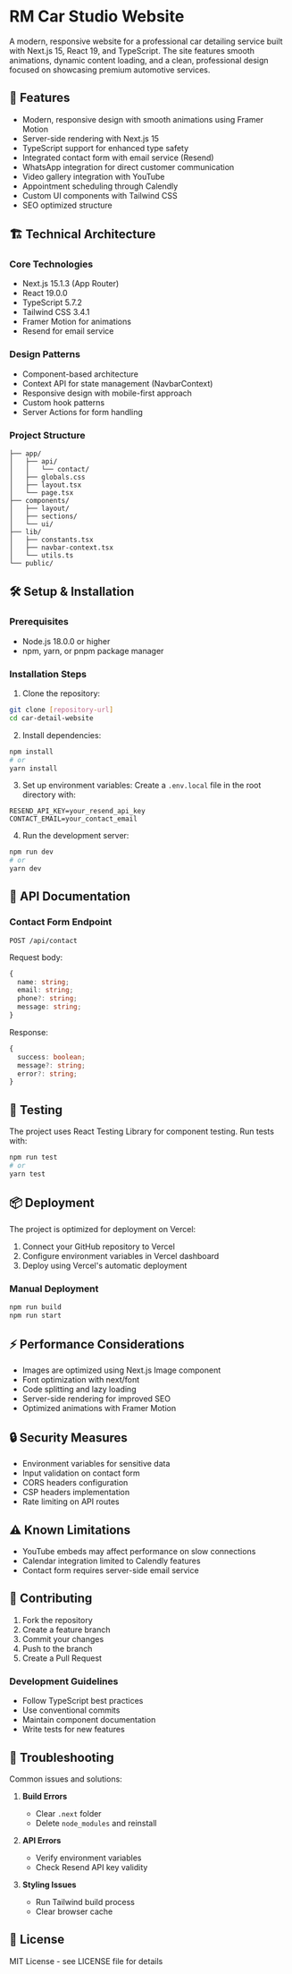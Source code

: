 # RM Car Studio Website

A modern, responsive website for a professional car detailing service built with Next.js 15, React 19, and TypeScript. The site features smooth animations, dynamic content loading, and a clean, professional design focused on showcasing premium automotive services.

## 🚀 Features

- Modern, responsive design with smooth animations using Framer Motion
- Server-side rendering with Next.js 15
- TypeScript support for enhanced type safety
- Integrated contact form with email service (Resend)
- WhatsApp integration for direct customer communication
- Video gallery integration with YouTube
- Appointment scheduling through Calendly
- Custom UI components with Tailwind CSS
- SEO optimized structure

## 🏗 Technical Architecture

### Core Technologies

- Next.js 15.1.3 (App Router)
- React 19.0.0
- TypeScript 5.7.2
- Tailwind CSS 3.4.1
- Framer Motion for animations
- Resend for email service

### Design Patterns

- Component-based architecture
- Context API for state management (NavbarContext)
- Responsive design with mobile-first approach
- Custom hook patterns
- Server Actions for form handling

### Project Structure

```
├── app/
│   ├── api/
│   │   └── contact/
│   ├── globals.css
│   ├── layout.tsx
│   └── page.tsx
├── components/
│   ├── layout/
│   ├── sections/
│   └── ui/
├── lib/
│   ├── constants.tsx
│   ├── navbar-context.tsx
│   └── utils.ts
└── public/
```

## 🛠 Setup & Installation

### Prerequisites

- Node.js 18.0.0 or higher
- npm, yarn, or pnpm package manager

### Installation Steps

1. Clone the repository:

```bash
git clone [repository-url]
cd car-detail-website
```

2. Install dependencies:

```bash
npm install
# or
yarn install
```

3. Set up environment variables:
   Create a `.env.local` file in the root directory with:

```env
RESEND_API_KEY=your_resend_api_key
CONTACT_EMAIL=your_contact_email
```

4. Run the development server:

```bash
npm run dev
# or
yarn dev
```

## 📡 API Documentation

### Contact Form Endpoint

`POST /api/contact`

Request body:

```typescript
{
  name: string;
  email: string;
  phone?: string;
  message: string;
}
```

Response:

```typescript
{
  success: boolean;
  message?: string;
  error?: string;
}
```

## 🧪 Testing

The project uses React Testing Library for component testing. Run tests with:

```bash
npm run test
# or
yarn test
```

## 📦 Deployment

The project is optimized for deployment on Vercel:

1. Connect your GitHub repository to Vercel
2. Configure environment variables in Vercel dashboard
3. Deploy using Vercel's automatic deployment

### Manual Deployment

```bash
npm run build
npm run start
```

## ⚡ Performance Considerations

- Images are optimized using Next.js Image component
- Font optimization with next/font
- Code splitting and lazy loading
- Server-side rendering for improved SEO
- Optimized animations with Framer Motion

## 🔒 Security Measures

- Environment variables for sensitive data
- Input validation on contact form
- CORS headers configuration
- CSP headers implementation
- Rate limiting on API routes

## ⚠️ Known Limitations

- YouTube embeds may affect performance on slow connections
- Calendar integration limited to Calendly features
- Contact form requires server-side email service

## 🤝 Contributing

1. Fork the repository
2. Create a feature branch
3. Commit your changes
4. Push to the branch
5. Create a Pull Request

### Development Guidelines

- Follow TypeScript best practices
- Use conventional commits
- Maintain component documentation
- Write tests for new features

## 🔧 Troubleshooting

Common issues and solutions:

1. **Build Errors**

   - Clear `.next` folder
   - Delete `node_modules` and reinstall

2. **API Errors**

   - Verify environment variables
   - Check Resend API key validity

3. **Styling Issues**
   - Run Tailwind build process
   - Clear browser cache

## 📄 License

MIT License - see LICENSE file for details
